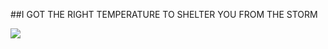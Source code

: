 ##I GOT THE RIGHT TEMPERATURE TO SHELTER YOU FROM THE STORM

![](http://i.giphy.com/9JfQAEzT8WB7G.gif)
